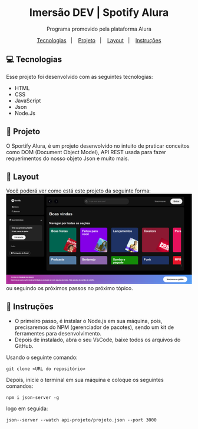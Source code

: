 <h1 align="center">Imersão DEV | Spotify Alura</h1>

<p align="center">
    Programa promovido pela plataforma Alura
</p>

<p align="center">
  <a href="#-tecnologias">Tecnologias</a>&nbsp;&nbsp;&nbsp;|&nbsp;&nbsp;&nbsp;
  <a href="#-projeto">Projeto</a>&nbsp;&nbsp;&nbsp;|&nbsp;&nbsp;&nbsp;
  <a href="#-layout">Layout</a>&nbsp;&nbsp;&nbsp;|&nbsp;&nbsp;&nbsp;
  <a href="#-Instruções">Instruções</a>
</p>

## 💻 Tecnologias 
Esse projeto foi desenvolvido com as seguintes tecnologias:

- HTML
- CSS
- JavaScript
- Json
- Node.Js

## 	🎵 Projeto
O Sportify Alura, é um projeto desenvolvido no intuito de praticar conceitos como DOM (Document Object Model), API REST usada para fazer requerimentos do nosso objeto Json e muito mais.
## 📃 Layout
Você poderá ver como está este projeto da seguinte forma:
![alt text](image.png)
ou seguindo os próximos passos no próximo tópico.

## 🎲 Instruções
- O primeiro passo, é instalar o Node.js em sua máquina, pois, precisaremos do NPM (gerenciador de pacotes), sendo um kit de ferramentes para desenvolvimento.
- Depois de instalado, abra o seu VsCode, baixe todos os arquivos do GitHub.

Usando o seguinte comando: 
```git
git clone <URL do repositório>
```
Depois, inicie o terminal em sua máquina e coloque os seguintes comandos:
```npm
npm i json-server -g
```
logo em seguida:
```npm
json--server --watch api-projeto/projeto.json --port 3000
```

